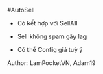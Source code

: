 #AutoSell
- Có kết hợp với SellAll

- Sell không spam gây lag

- Có thể Config giá tuỳ ý

Author: LamPocketVN, Adam19
